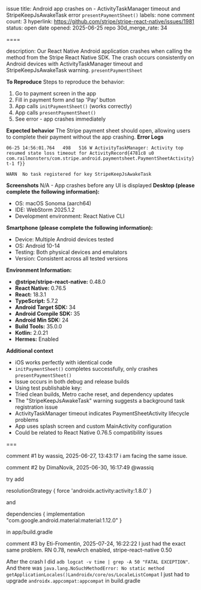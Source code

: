 issue title: Android app crashes on - ActivityTaskManager timeout and StripeKeepJsAwakeTask error `presentPaymentSheet()`
labels: none
comment count: 3
hyperlink: https://github.com/stripe/stripe-react-native/issues/1981
status: open
date opened: 2025-06-25
repo 30d_merge_rate: 34

====

description:
Our React Native Android application crashes when calling the method from the Stripe React Native SDK. The crash occurs consistently on Android devices with ActivityTaskManager timeout and StripeKeepJsAwakeTask warning. `presentPaymentSheet`

**To Reproduce** Steps to reproduce the behavior:
1. Go to payment screen in the app
2. Fill in payment form and tap 'Pay' button
3. App calls `initPaymentSheet()` (works correctly)
4. App calls `presentPaymentSheet()`
5. See error - app crashes immediately

**Expected behavior** The Stripe payment sheet should open, allowing users to complete their payment without the app crashing.
**Error Logs**
``` 
06-25 14:56:01.764   498   516 W ActivityTaskManager: Activity top resumed state loss timeout for ActivityRecord{4781c8 u0 com.railmonsters/com.stripe.android.paymentsheet.PaymentSheetActivity} t-1 f}}

WARN  No task registered for key StripeKeepJsAwakeTask
```
**Screenshots** N/A - App crashes before any UI is displayed
**Desktop (please complete the following information):**
- OS: macOS Sonoma (aarch64)
- IDE: WebStorm 2025.1.2
- Development environment: React Native CLI

**Smartphone (please complete the following information):**
- Device: Multiple Android devices tested
- OS: Android 10-14
- Testing: Both physical devices and emulators
- Version: Consistent across all tested versions

**Environment Information:**
- **@stripe/stripe-react-native:** 0.48.0
- **React Native:** 0.76.5
- **React:** 18.3.1
- **TypeScript:** 5.7.2
- **Android Target SDK:** 34
- **Android Compile SDK:** 35
- **Android Min SDK:** 24
- **Build Tools:** 35.0.0
- **Kotlin:** 2.0.21
- **Hermes:** Enabled

**Additional context**
- iOS works perfectly with identical code
- `initPaymentSheet()` completes successfully, only crashes `presentPaymentSheet()`
- Issue occurs in both debug and release builds
- Using test publishable key:
- Tried clean builds, Metro cache reset, and dependency updates
- The "StripeKeepJsAwakeTask" warning suggests a background task registration issue
- ActivityTaskManager timeout indicates PaymentSheetActivity lifecycle problems
- App uses splash screen and custom MainActivity configuration
- Could be related to React Native 0.76.5 compatibility issues


===

comment #1 by wassiq, 2025-06-27, 13:43:17
i am facing the same issue.

comment #2 by DimaNovik, 2025-06-30, 16:17:49
@wassiq 

try add 

resolutionStrategy {
        force 'androidx.activity:activity:1.8.0'
}

and

dependencies {
    implementation "com.google.android.material:material:1.12.0"
}

in app/build.gradle

comment #3 by Eti-Fromentin, 2025-07-24, 16:22:22
I just had the exact same problem.  RN 0.78, newArch enabled, stripe-react-native 0.50

After the crash I did `adb logcat -v time | grep -A 50 "FATAL EXCEPTION"`. 
And there was `java.lang.NoSuchMethodError: No static method getApplicationLocales()Landroidx/core/os/LocaleListCompat` 
I just had to upgrade `androidx.appcompat:appcompat` in build.gradle

